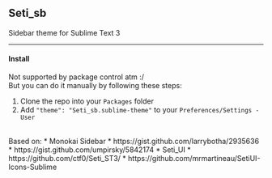 ## Seti_sb
Sidebar theme for Sublime Text 3

---

#### Install
Not supported by package control atm :/  
But you can do it manually by following these steps:
  1. Clone the repo into your `Packages` folder
  2. Add `"theme": "Seti_sb.sublime-theme"` to your `Preferences/Settings - User`  


<br />
Based on:
* Monokai Sidebar
  * https://gist.github.com/larrybotha/2935636
  * https://gist.github.com/umpirsky/5842174
* Seti_UI
  * https://github.com/ctf0/Seti_ST3/
  * https://github.com/mrmartineau/SetiUI-Icons-Sublime
